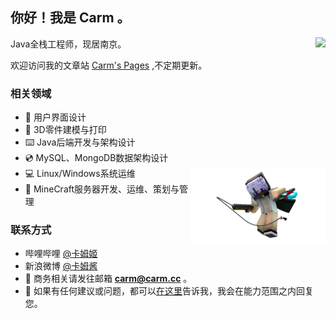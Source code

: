 ## 你好！我是 **Carm** 。
<img align="right" src="https://github-readme-stats.vercel.app/api?username=CarmJos&include_all_commits=true&show_icons=true&locale=cn&count_private=true&disable_animations=true&shide_title=false&icon_color=8b658b&ring_color=8b658b&theme=dark" />

Java全栈工程师，现居南京。

欢迎访问我的文章站 [Carm's Pages](https://pages.carm.cc) ,不定期更新。

### 相关领域

- 🎥 用户界面设计
- 📐 3D零件建模与打印
- ⌨️ Java后端开发与架构设计
- 💿 MySQL、MongoDB数据架构设计
- 💻 Linux/Windows系统运维<img align="right" height=45% width=45% src="https://github.com/CarmJos/CarmJos/blob/main/img/minecraft/3d-render/rd-2.png" />
- 💎 MineCraft服务器开发、运维、策划与管理

### 联系方式
- 哔哩哔哩 [@卡姆姬](https://space.bilibili.com/14172948)
- 新浪微博 [@卡姆酱](https://weibo.com/2631818190)
- 📧 商务相关请发往邮箱 **carm@carm.cc** 。
- 💬 如果有任何建议或问题，都可以[在这里](https://github.com/CarmJos/CarmJos/issues)告诉我，我会在能力范围之内回复您。

<!--使用协议： 若您喜欢本介绍页的排版设计，想要直接使用，请在文件最后注释中添加我的ID与GitHub主页地址，如下一行所示。-->
<!--文章排版来自 @CarmJos https://github.com/CarmJos (请勿删除本行)-->
